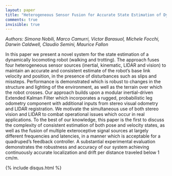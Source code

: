 ```yaml
---
layout: paper
title: "Heterogeneous Sensor Fusion for Accurate State Estimation of Dynamic Legged Robots"
comments: true
invisible: true
---
```


<p class="text-left"><i>Authors: Simona Nobili, Marco Camurri, Victor Barasuol, Michele Focchi, Darwin Caldwell, Claudio Semini, Maurice Fallon</i></p>

In this paper we present a novel system for the state estimation of a dynamically locomoting robot (walking and trotting). The approach fuses four heterogeneous sensor sources (inertial, kinematic, LIDAR and vision) to maintain an accurate and consistent estimate of the robot&#8217;s base link velocity and position, in the presence of disturbances such as slips and missteps. Performance is demonstrated which is robust to changes in the structure and lighting of the environment, as well as the terrain over which the robot crosses. Our approach builds upon a modular inertial-driven Extended Kalman Filter which incorporates a rugged, probabilistic leg odometry component with additional inputs from stereo visual odometry and LIDAR registration. We motivate the simultaneous use of both stereo vision and LIDAR to combat operational issues which occur in real applications. To the best of our knowledge, this paper is the first to discuss the complexity of consistent estimation of both pose and velocity states, as well as the fusion of multiple exteroceptive signal sources at largely different frequencies and latencies, in a manner which is acceptable for a quadruped&#8217;s feedback controller. A substantial experimental evaluation demonstrates the robustness and accuracy of our system achieving continuously accurate localization and drift per distance traveled below 1 cm/m.

{% include disqus.html %}